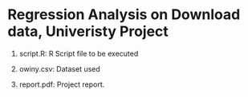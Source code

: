 # Regression Analysis on Download data, Univeristy Project

1. script.R: R Script file to be executed

2. owiny.csv: Dataset used

3. report.pdf: Project report.
